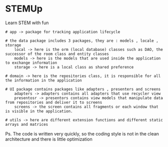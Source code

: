 # STEMUp
Learn STEM with fun

    # app -> package for tracking application lifecycle

    # the data package includes 3 packages, they are : models , locale , storage 
        local -> here is the orm (local database) classes such as DAO, the successor of the room class and entity classes
        models -> here is the models that are used inside the application to exchange information
        storage -> here is a local class as shared preference
    
    # domain -> here is the repositories class, it is responsible for all the information in the application

    # UI package contains packages like adapters , presenters and screens
        adapters -> adapters contains all adapters that use recycler view
        presentosr -> presentors contains view models that manipulate data from repositories and deliver it to screens
        screens -> the screen contains all fragments or each window that is visible in the application.
    
    # utils -> here are different extension functions and different static arrays and matrices

Ps. The code is written very quickly, so the coding style is not in the clean architecture and there is little optimization
